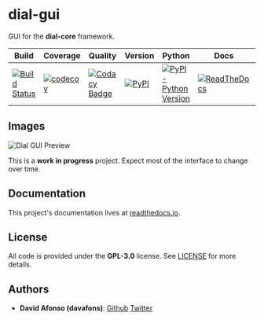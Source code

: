 # dial-gui
GUI for the __dial-core__ framework.

| Build | Coverage | Quality | Version | Python | Docs | License |
|-------|----------|---------|---------|--------|------|---------|
| [![Build Status](https://travis-ci.com/dial-app/dial-gui.svg?branch=master)](https://travis-ci.com/dial-app/dial-gui) 	| [![codecov](https://codecov.io/gh/dial-app/dial-gui/branch/master/graph/badge.svg)](https://codecov.io/gh/dial-app/dial-gui) 	| [![Codacy Badge](https://api.codacy.com/project/badge/Grade/eb5224f0cc3f481aa5d419b4bfc86f41)](https://www.codacy.com/gh/dial-app/dial-gui?utm_source=github.com&amp;utm_medium=referral&amp;utm_content=dial-app/dial-gui&amp;utm_campaign=Badge_Grade) 	| [![PyPI](https://img.shields.io/pypi/v/dial-gui)](https://pypi.org/project/dial-gui/) 	| [![PyPI - Python Version](https://img.shields.io/pypi/pyversions/dial-gui?color=green)](https://pypi.org/project/dial-gui/) 	| [![ReadTheDocs](https://readthedocs.org/projects/dial-gui/badge/?version=latest)](https://dial-gui.readthedocs.io/) 	| [![License: GPL v3](https://img.shields.io/badge/License-GPLv3-blue.svg)](https://www.gnu.org/licenses/gpl-3.0) |

## Images

![Dial GUI Preview](https://i.imgur.com/Diu9MUp.png)

This is a __work in progress__ project. Expect most of the interface to change over time.

## Documentation

This project's documentation lives at [readthedocs.io](https://dial-gui.readthedocs.io).

## License

All code is provided under the __GPL-3.0__ license. See [LICENSE](LICENSE) for more details.

## Authors

* **David Afonso (davafons)**: [Github](https://github.com/davafons) [Twitter](https://twitter.com/davafons)
